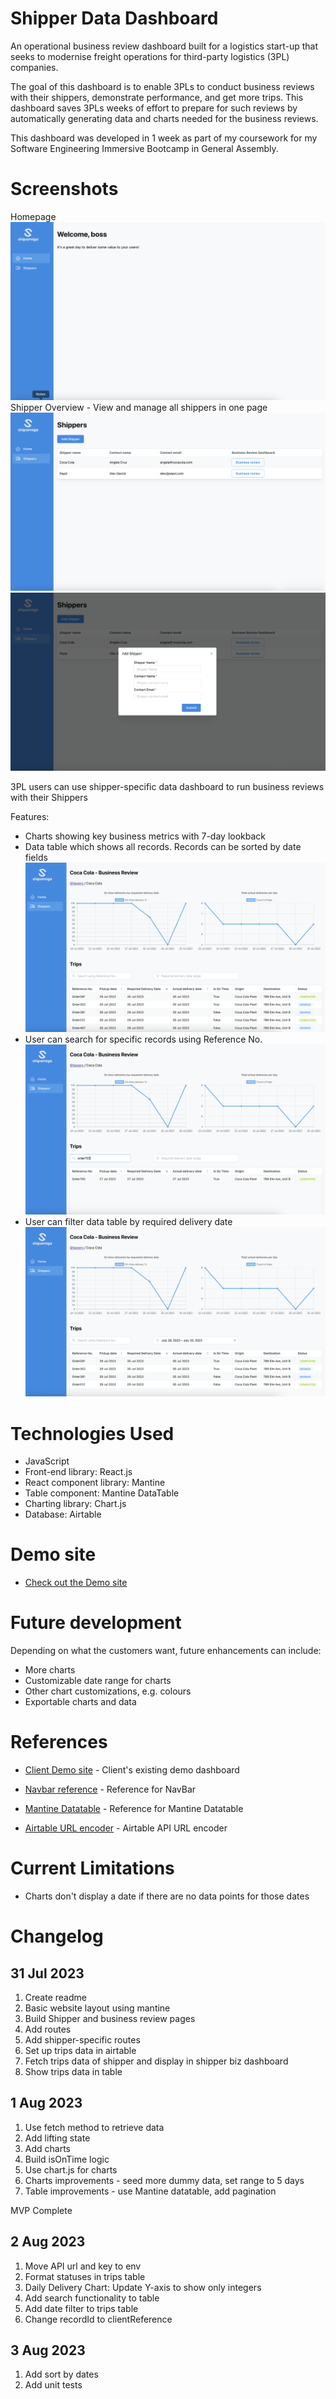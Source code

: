 # Shipper Data Dashboard

An operational business review dashboard built for a logistics start-up that seeks to modernise freight operations for third-party logistics (3PL) companies.

The goal of this dashboard is to enable 3PLs to conduct business reviews with their shippers, demonstrate performance, and get more trips. This dashboard saves 3PLs weeks of effort to prepare for such reviews by automatically generating data and charts needed for the business reviews.

This dashboard was developed in 1 week as part of my coursework for my Software Engineering Immersive Bootcamp in General Assembly.

# Screenshots

Homepage
<img src="./src/assets/ReadmeScreen1.png">
Shipper Overview - View and manage all shippers in one page
<img src="./src/assets/ReadmeScreen2.png">
<img src="./src/assets/ReadmeScreen3.png">

3PL users can use shipper-specific data dashboard to run business reviews with their Shippers

Features:

- Charts showing key business metrics with 7-day lookback
- Data table which shows all records. Records can be sorted by date fields
  <img src="./src/assets/ReadmeScreen4.png">
- User can search for specific records using Reference No. 
  <img src="./src/assets/ReadmeScreen5.png">
- User can filter data table by required delivery date 
  <img src="./src/assets/ReadmeScreen6.png">

# Technologies Used

- JavaScript
- Front-end library: React.js
- React component library: Mantine
- Table component: Mantine DataTable
- Charting library: Chart.js
- Database: Airtable

# Demo site

- [Check out the Demo site][1]

[1]: https://forward-data-dashboard-demo.netlify.app/dashboard/home

# Future development

Depending on what the customers want, future enhancements can include:
- More charts 
- Customizable date range for charts
- Other chart customizations, e.g. colours
- Exportable charts and data

# References

- [Client Demo site][5] - Client's existing demo dashboard
- [Navbar reference][6] - Reference for NavBar
- [Mantine Datatable][7] - Reference for Mantine Datatable
- [Airtable URL encoder][8] - Airtable API URL encoder 

  [5]: https://dashboard.shipamiga.com/dashboard/recja2ANzmll7wqR5
  [6]: https://ui.mantine.dev/category/navbars#double-navbar
  [7]: https://icflorescu.github.io/mantine-datatable
  [8]: https://codepen.io/airtable/full/MeXqOg?baseId=appPYAMvKJeeoDs8Y&tableId=tblghPYVFfkEZRIOE

# Current Limitations

- Charts don't display a date if there are no data points for those dates

# Changelog

## 31 Jul 2023

1. Create readme
2. Basic website layout using mantine
3. Build Shipper and business review pages
4. Add routes
5. Add shipper-specific routes
6. Set up trips data in airtable
7. Fetch trips data of shipper and display in shipper biz dashboard
8. Show trips data in table

## 1 Aug 2023

1. Use fetch method to retrieve data
2. Add lifting state
3. Add charts
4. Build isOnTime logic
5. Use chart.js for charts
6. Charts improvements - seed more dummy data, set range to 5 days
7. Table improvements - use Mantine datatable, add pagination

MVP Complete

## 2 Aug 2023

1. Move API url and key to env
2. Format statuses in trips table
3. Daily Delivery Chart: Update Y-axis to show only integers
4. Add search functionality to table
5. Add date filter to trips table
6. Change recordId to clientReference

## 3 Aug 2023

1. Add sort by dates
2. Add unit tests
